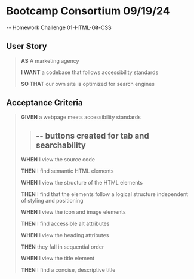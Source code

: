 # Bootcamp Consortium 09/19/24

-- Homework Challenge 01-HTML-Git-CSS

## User Story

> **AS** A marketing agency
>
> **I WANT** a codebase that follows accessibility standards
>
> **SO THAT** our own site is optimized for search engines

## Acceptance Criteria

> **GIVEN** a webpage meets accessibility standards
>> -- buttons created for tab and searchability
>> --
> **WHEN** I view the source code
>
> **THEN** I find semantic HTML elements
>
> **WHEN** I view the structure of the HTML elements
>
> **THEN** I find that the elements follow a logical structure independent of styling and positioning
>
> **WHEN** I view the icon and image elements
>
> **THEN** I find accessible alt attributes
>
> **WHEN** I view the heading attributes
>
> **THEN** they fall in sequential order
>
> **WHEN** I view the title element
>
> **THEN** I find a concise, descriptive title
